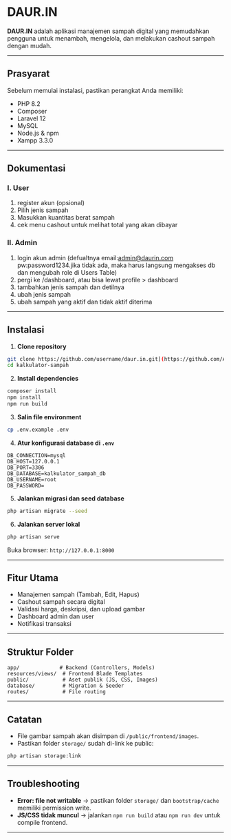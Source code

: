 # DAUR.IN

**DAUR.IN** adalah aplikasi manajemen sampah digital yang memudahkan pengguna untuk menambah, mengelola, dan melakukan cashout sampah dengan mudah.

---

## Prasyarat

Sebelum memulai instalasi, pastikan perangkat Anda memiliki:

* PHP 8.2
* Composer
* Laravel 12
* MySQL
* Node.js & npm
* Xampp 3.3.0

---

## Dokumentasi

### I. User
1. register akun (opsional)
2. Pilih jenis sampah
3. Masukkan kuantitas berat sampah
4. cek menu cashout untuk melihat total yang akan dibayar

### II. Admin
1. login akun admin (defualtnya email:admin@daurin.com pw:password1234.jika tidak ada, maka harus langsung mengakses db dan mengubah role di Users Table)
2. pergi ke /dashboard, atau bisa lewat profile > dashboard
3. tambahkan jenis sampah dan detilnya
4. ubah jenis sampah
5. ubah sampah yang aktif dan tidak aktif diterima
---

## Instalasi

1. **Clone repository**

```bash
git clone https://github.com/username/daur.in.git](https://github.com/AtamMN/trash-calculator-id
cd kalkulator-sampah
```

2. **Install dependencies**

```bash
composer install
npm install
npm run build
```

3. **Salin file environment**

```bash
cp .env.example .env
```

4. **Atur konfigurasi database di `.env`**

```env
DB_CONNECTION=mysql
DB_HOST=127.0.0.1
DB_PORT=3306
DB_DATABASE=kalkulator_sampah_db
DB_USERNAME=root
DB_PASSWORD=
```

5. **Jalankan migrasi dan seed database**

```bash
php artisan migrate --seed
```

6. **Jalankan server lokal**

```bash
php artisan serve
```

Buka browser: `http://127.0.0.1:8000`

---

## Fitur Utama

* Manajemen sampah (Tambah, Edit, Hapus)
* Cashout sampah secara digital
* Validasi harga, deskripsi, dan upload gambar
* Dashboard admin dan user
* Notifikasi transaksi

---

## Struktur Folder

```
app/             # Backend (Controllers, Models)
resources/views/  # Frontend Blade Templates
public/           # Aset publik (JS, CSS, Images)
database/         # Migration & Seeder
routes/           # File routing
```

---

## Catatan

* File gambar sampah akan disimpan di `/public/frontend/images`.
* Pastikan folder `storage/` sudah di-link ke public:

```bash
php artisan storage:link
```

---

## Troubleshooting

* **Error: file not writable** → pastikan folder `storage/` dan `bootstrap/cache` memiliki permission write.
* **JS/CSS tidak muncul** → jalankan `npm run build` atau `npm run dev` untuk compile frontend.

---

